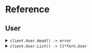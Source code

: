# Reference
## User
<details><summary><code>client.User.Head() -> error</code></summary>
<dl>
<dd>

#### 🔌 Usage

<dl>
<dd>

<dl>
<dd>

```go
client.User.Head(
        context.TODO(),
    )
}
```
</dd>
</dl>
</dd>
</dl>


</dd>
</dl>
</details>

<details><summary><code>client.User.List() -> []*fern.User</code></summary>
<dl>
<dd>

#### 🔌 Usage

<dl>
<dd>

<dl>
<dd>

```go
request := &fern.ListUsersRequest{
        Limit: 1,
    }
client.User.List(
        context.TODO(),
        request,
    )
}
```
</dd>
</dl>
</dd>
</dl>

#### ⚙️ Parameters

<dl>
<dd>

<dl>
<dd>

**limit:** `int` 
    
</dd>
</dl>
</dd>
</dl>


</dd>
</dl>
</details>
